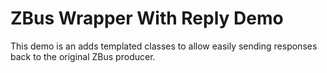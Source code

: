 # ZBus Wrapper With Reply Demo

This demo is an adds templated classes to allow easily sending responses back to the original ZBus producer. 
